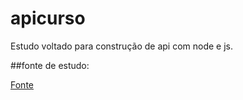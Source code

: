 # apicurso
Estudo voltado para construção de api com node  e js.

##fonte de estudo:
<p><a href="https://www.youtube.com/playlist?list=PLHlHvK2lnJndvvycjBqQAbgEDqXxKLoqn" taget = "_blank"> Fonte </a></p>
